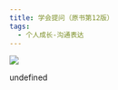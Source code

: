 ```yaml
---
title: 学会提问（原书第12版）
tags:
  - 个人成长-沟通表达
---
```


![](https://cdn.weread.qq.com/weread/cover/68/YueWen_39980443/s_YueWen_39980443.jpg)

undefined